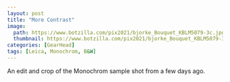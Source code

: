 ```yaml
---
layout: post
title: "More Contrast"
image:
  path: https://www.botzilla.com/pix2021/bjorke_Bouquet_KBLM5079-3c.jpg
  thumbnail: https://www.botzilla.com/pix2021/bjorke_Bouquet_KBLM5079-3c.jpg
categories: [GearHead]
tags: [Leica, Monochrom, B&W]
---
```


An edit and crop of the Monochrom sample shot from a few days ago.

